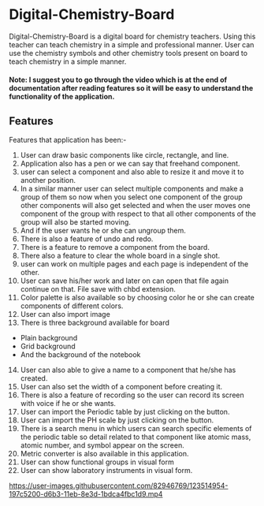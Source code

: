 # Digital-Chemistry-Board
Digital-Chemistry-Board is a digital board for chemistry teachers. Using this teacher can teach chemistry in a simple and professional manner. User can use the chemistry symbols and other chemistry tools present on board to teach chemistry in a simple manner.

#### Note: I suggest you to go through the video which is at the end of documentation after reading features so it will be easy to understand the functionality of the application.

## Features
Features that application has been:-
1) User can draw basic components like circle, rectangle, and line.
2) Application also has a pen or we can say that freehand component.
3) user can select a component and also able to resize it and move it to another position.
4) In a similar manner user can select multiple components and make a group of them so now when you select one component of the group other components will also get selected and when the user moves one component of the group with respect to that all other components of the group will also be started moving.
5) And if the user wants he or she can ungroup them.
6) There is also a feature of undo and redo.
7) There is a feature to remove a component from the board.
8) There also a feature to clear the whole board in a single shot.
9) user can work on multiple pages and each page is independent of the other.
10) User can save his/her work and later on can open that file again continue on that. File save with chbd extension.
11) Color palette is also available so by choosing color he or she can create components of different colors.
12) User can also import image 
13) There is three background available for board
* Plain background
* Grid background
* And the background of the notebook
14) User can also able to give a name to a component that he/she has created.
15) User can also set the width of a component before creating it.
16) There is also a feature of recording so the user can record its screen with voice if he or she wants.
17) User can import the Periodic table by just clicking on the button.
18) User can import the PH scale by just clicking on the button.
19) There is a search menu in which users can search specific elements of the periodic table so detail related to that component like atomic mass, atomic number, and symbol appear on the screen.
20) Metric converter is also available in this application.
21) User can show functional groups in visual form
22) User can show laboratory instruments in visual form.

https://user-images.githubusercontent.com/82946769/123514954-197c5200-d6b3-11eb-8e3d-1bdca4fbc1d9.mp4



